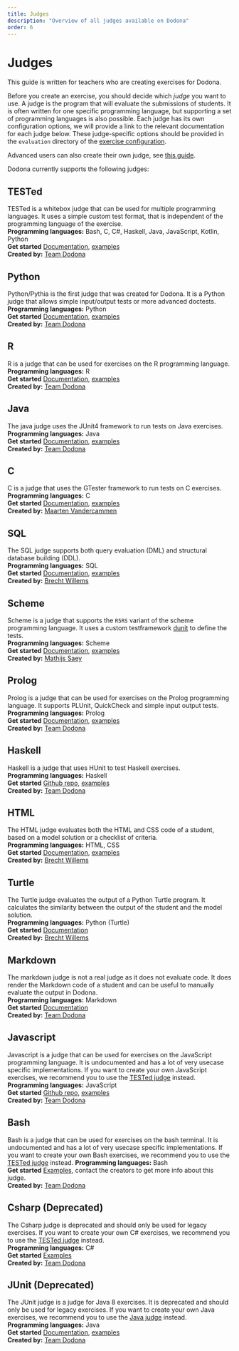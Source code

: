 ```yaml
---
title: Judges
description: "Overview of all judges available on Dodona"
order: 6
---
```


# Judges

This guide is written for teachers who are creating exercises for Dodona.

Before you create an exercise, you should decide which _judge_ you want to use.
A judge is the program that will evaluate the submissions of students.
It is often written for one specific programming language, but supporting a set of programming languages is also possible.
Each judge has its own configuration options, we will provide a link to the relevant documentation for each judge below.
These judge-specific options should be provided in the `evaluation` directory of the [exercise configuration](/en/references/exercise-directory-structure).

Advanced users can also create their own judge, see [this guide](/en/guides/creating-a-judge).

Dodona currently supports the following judges:

## TESTed
TESTed is a whitebox judge that can be used for multiple programming languages.
It uses a simple custom test format, that is independent of the programming language of the exercise.\
**Programming languages:** Bash, C, C#, Haskell, Java, JavaScript, Kotlin, Python\
**Get started** [Documentation](/en/tested#designing-exercises-for-dodona), [examples](https://github.com/dodona-edu/universal-judge/tree/master/tests/exercises) \
**Created by:** [Team Dodona](mailto:dodona@ugent.be)

## Python
Python/Pythia is the first judge that was created for Dodona.
It is a Python judge that allows simple input/output tests or more advanced doctests.\
**Programming languages:** Python\
**Get started** [Documentation](/en/references/python-judge), [examples](https://github.com/dodona-edu/example-exercises/tree/master/python) \
**Created by:** [Team Dodona](mailto:dodona@ugent.be)

## R
R is a judge that can be used for exercises on the R programming language.\
**Programming languages:** R\
**Get started** [Documentation](https://github.com/dodona-edu/judge-r), [examples](https://github.com/dodona-edu/example-exercises/tree/master/R) \
**Created by:** [Team Dodona](mailto:dodona@ugent.be)

## Java
The java judge uses the JUnit4 framework to run tests on Java exercises.\
**Programming languages:** Java\
**Get started** [Documentation](https://github.com/dodona-edu/judge-java), [examples](https://github.com/dodona-edu/judge-java/tree/master/examples) \
**Created by:** [Team Dodona](mailto:dodona@ugent.be)

## C
C is a judge that uses the GTester framework to run tests on C exercises.\
**Programming languages:** C\
**Get started** [Documentation](https://github.com/mvdcamme/C-Judge), [examples](https://github.com/mvdcamme/C-Judge/tree/master/example_exercises) \
**Created by:** [Maarten Vandercammen](mailto:mvdcamme@vub.ac.be)

## SQL
The SQL judge supports both query evaluation (DML) and structural database building (DDL).\
**Programming languages:** SQL\
**Get started** [Documentation](https://github.com/dodona-edu/judge-sql), [examples](https://github.com/dodona-edu/example-exercises/tree/master/sql) \
**Created by:** [Brecht Willems](mailto:Brecht.Willems@UGent.be)

## Scheme
Scheme is a judge that supports the `R5RS` variant of the scheme programming language. It uses a custom testframework [dunit](https://gitlab.soft.vub.ac.be/Structuur1/dodona-judge/-/tree/master/collects/dunit) to define the tests.\
**Programming languages:** Scheme\
**Get started** [Documentation](https://gitlab.soft.vub.ac.be/Structuur1/dodona-judge), [examples](https://gitlab.soft.vub.ac.be/Structuur1/dodona-judge/-/tree/master/example-exercises) \
**Created by:** [Mathijs Saey](mailto:scpi@dinf.vub.ac.be)

## Prolog
Prolog is a judge that can be used for exercises on the Prolog programming language.
It supports PLUnit, QuickCheck and simple input output tests.\
**Programming languages:** Prolog\
**Get started** [Documentation](https://github.com/dodona-edu/judge-prolog), [examples](https://github.com/dodona-edu/example-exercises/tree/master/prolog) \
**Created by:** [Team Dodona](mailto:dodona@ugent.be)

## Haskell
Haskell is a judge that uses HUnit to test Haskell exercises. \
**Programming languages:** Haskell\
**Get started** [Github repo](https://github.com/dodona-edu/judge-haskell), [examples](https://github.com/dodona-edu/example-exercises/tree/master/haskell) \
**Created by:** [Team Dodona](mailto:dodona@ugent.be)

## HTML
The HTML judge evaluates both the HTML and CSS code of a student, based on a model solution or a checklist of criteria.\
**Programming languages:** HTML, CSS\
**Get started** [Documentation](https://github.com/dodona-edu/judge-html), [examples](https://github.com/dodona-edu/example-exercises/tree/master/html) \
**Created by:** [Brecht Willems](mailto:Brecht.Willems@UGent.be)

## Turtle
The Turtle judge evaluates the output of a Python Turtle program. It calculates the similarity between the output of the student and the model solution.\
**Programming languages:** Python (Turtle)\
**Get started** [Documentation](https://github.com/dodona-edu/judge-turtle) \
**Created by:** [Brecht Willems](mailto:Brecht.Willems@UGent.be)

## Markdown
The markdown judge is not a real judge as it does not evaluate code.
It does render the Markdown code of a student and can be useful to manually evaluate the output in Dodona.\
**Programming languages:** Markdown\
**Get started** [Documentation](https://github.com/dodona-edu/judge-markdown) \
**Created by:** [Team Dodona](mailto:dodona@ugent.be)

## Javascript
Javascript is a judge that can be used for exercises on the JavaScript programming language.
It is undocumented and has a lot of very usecase specific implementations.
If you want to create your own JavaScript exercises, we recommend you to use the [TESTed judge](#tested) instead.\
**Programming languages:** JavaScript\
**Get started** [Github repo](https://github.com/dodona-edu/judge-javascript), [examples](https://github.com/dodona-edu/example-exercises/tree/master/javascript) \
**Created by:** [Team Dodona](mailto:dodona@ugent.be)

## Bash
Bash is a judge that can be used for exercises on the bash terminal.
It is undocumented and has a lot of very usecase specific implementations.
If you want to create your own Bash exercises, we recommend you to use the [TESTed judge](#tested) instead.
**Programming languages:** Bash\
**Get started** [Examples](https://github.com/dodona-edu/example-exercises/tree/master/bash), contact the creators to get more info about this judge. \
**Created by:** [Team Dodona](mailto:dodona@ugent.be)

## Csharp (Deprecated)
The Csharp judge is deprecated and should only be used for legacy exercises.
If you want to create your own C# exercises, we recommend you to use the [TESTed judge](#tested) instead.\
**Programming languages:** C#\
**Get started** [Examples](https://github.com/dodona-edu/example-exercises/tree/master/c%23) \
**Created by:** [Team Dodona](mailto:dodona@ugent.be)

## JUnit (Deprecated)
The JUnit judge is a judge for Java 8 exercises.
It is deprecated and should only be used for legacy exercises.
If you want to create your own Java exercises, we recommend you to use the [Java judge](#java) instead.\
**Programming languages:** Java\
**Get started** [Documentation](https://github.com/dodona-edu/judge-java8), [examples](https://github.com/dodona-edu/example-exercises/tree/master/java) \
**Created by:** [Team Dodona](mailto:dodona@ugent.be)






